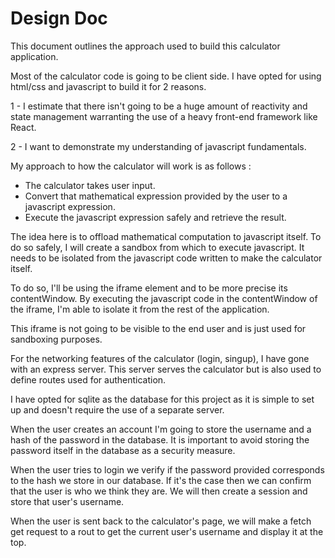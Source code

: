 # Design Doc
This document outlines the approach used to build this calculator application.

Most of the calculator code is going to be client side. I have opted for using html/css and javascript to build it for 2 reasons.

1 - I estimate that there isn't going to be a huge amount of reactivity and state management warranting the use of a heavy front-end framework like React.

2 - I want to demonstrate my understanding of javascript fundamentals.

My approach to how the calculator will work is as follows :
- The calculator takes user input.
- Convert that mathematical expression provided by the user to a javascript expression.
- Execute the javascript expression safely
and retrieve the result.

The idea here is to offload mathematical computation to javascript itself. To do so
safely, I will create a sandbox from which to execute javascript. It needs to be isolated from the javascript code written to make the calculator itself.

To do so, I'll be using the iframe element and to be more precise its contentWindow. By executing the javascript code
in the contentWindow of the iframe, I'm able to isolate it 
from the rest of the application.

This iframe is not going to be visible to the end user and is 
just used for sandboxing purposes.

For the networking features of the calculator (login, singup), I have gone with an express server. This server serves the calculator but is also used to define routes used for authentication.

I have opted for sqlite as the database for this project as it is simple to set up and doesn't require the use of a separate server.

When the user creates an account I'm going to store the username and a hash of the password in the database. It is important to avoid storing the password itself in the database as a security measure.

When the user tries to login we verify if the password provided corresponds to the hash we store in our database. If it's the case then we can confirm that the user is who we think they are. We will then create a session and store that user's username.

When the user is sent back to the calculator's page, we will make a fetch get request to a rout to get the current user's username and display it at the top.